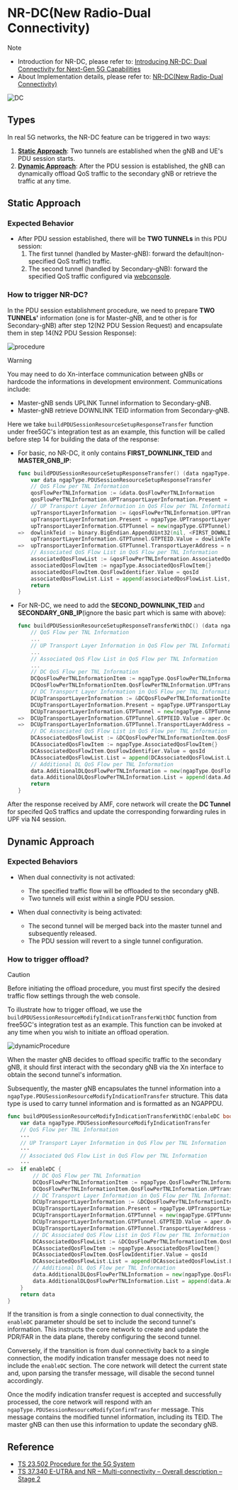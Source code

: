 # NR-DC(New Radio-Dual Connectivity)

> [!Note]
>
> - Introduction for NR-DC, please refer to: [Introducing NR-DC: Dual Connectivity for Next-Gen 5G Capabilities](https://free5gc.org/blog/20250219/20250219/)
> - About Implementation details, please refer to: [NR-DC(New Radio-Dual Connectivity)](https://free5gc.org/doc/NR-DC/nr-dc/)

![DC](./NR-DC/DC.png)

## Types

In real 5G networks, the NR-DC feature can be triggered in two ways:

1. [**Static Approach**](#static-approach): Two tunnels are established when the gNB and UE's PDU session starts.
2. [**Dynamic Approach**](#dynamic-approach): After the PDU session is established, the gNB can dynamically offload QoS traffic to the secondary gNB or retrieve the traffic at any time.

## Static Approach

### Expected Behavior

- After PDU session established, there will be **TWO TUNNELs** in this PDU session:
    1. The first tunnel (handled by Master-gNB): forward the default(non-specified QoS traffic) traffic.
    2. The second tunnel (handled by Secondary-gNB): forward the specified QoS traffic configured via [webconsole](https://free5gc.org/guide/Webconsole/Create-Subscriber-via-webconsole/).

### How to trigger NR-DC?

In the PDU session establishment procedure, we need to prepare **TWO TUNNELs'** information (one is for Master-gNB, and te other is for Secondary-gNB) after step 12(N2 PDU Session Request) and encapsulate them in step 14(N2 PDU Session Response):

![procedure](./NR-DC/PDUSessionEstablishmentProcedure.png)

> [!Warning]
> You may need to do Xn-interface communication between gNBs or hardcode the informations in development environment.
> Communications include:
>
> - Master-gNB sends UPLINK Tunnel information to Secondary-gNB.
> - Master-gNB retrieve DOWNLINK TEID information from Secondary-gNB.

Here we take `buildPDUSessionResourceSetupResponseTransfer` function under free5GC's integration test as an example, this function will be called before step 14 for building the data of the response:

- For basic, no NR-DC, it only contains **FIRST_DOWNLINK_TEID** and **MASTER_GNB_IP**:

    ```go
    func buildPDUSessionResourceSetupResponseTransfer() (data ngapType.PDUSessionResourceSetupResponseTransfer) {
        var data ngapType.PDUSessionResourceSetupResponseTransfer
        // QoS Flow per TNL Information
        qosFlowPerTNLInformation := &data.QosFlowPerTNLInformation
        qosFlowPerTNLInformation.UPTransportLayerInformation.Present = ngapType.UPTransportLayerInformationPresentGTPTunnel
        // UP Transport Layer Information in QoS Flow per TNL Information
        upTransportLayerInformation := &qosFlowPerTNLInformation.UPTransportLayerInformation
        upTransportLayerInformation.Present = ngapType.UPTransportLayerInformationPresentGTPTunnel
        upTransportLayerInformation.GTPTunnel = new(ngapType.GTPTunnel)
    =>  dowlinkTeid := binary.BigEndian.AppendUint32(nil, <FIRST_DOWNLINK_TEID>)
        upTransportLayerInformation.GTPTunnel.GTPTEID.Value = dowlinkTeid
    =>  upTransportLayerInformation.GTPTunnel.TransportLayerAddress = ngapConvert.IPAddressToNgap(<MASTER_GNB_IP>, "")
        // Associated QoS Flow List in QoS Flow per TNL Information
        associatedQosFlowList := &qosFlowPerTNLInformation.AssociatedQosFlowList
        associatedQosFlowItem := ngapType.AssociatedQosFlowItem{}
        associatedQosFlowItem.QosFlowIdentifier.Value = qosId
        associatedQosFlowList.List = append(associatedQosFlowList.List, associatedQosFlowItem)
        return
    }
    ```

- For NR-DC, we need to add the **SECOND_DOWNLINK_TEID** and **SECONDARY_GNB_IP**(ignore the basic part which is same with above):

    ```go
    func buildPDUSessionResourceSetupResponseTransferWithDC() (data ngapType.PDUSessionResourceSetupResponseTransfer) {
        // QoS Flow per TNL Information
        ...
        // UP Transport Layer Information in QoS Flow per TNL Information
        ...
        // Associated QoS Flow List in QoS Flow per TNL Information
        ...
        // DC QoS Flow per TNL Information
        DCQosFlowPerTNLInformationItem := ngapType.QosFlowPerTNLInformationItem{}
        DCQosFlowPerTNLInformationItem.QosFlowPerTNLInformation.UPTransportLayerInformation.Present = ngapType.UPTransportLayerInformationPresentGTPTunnel
        // DC Transport Layer Information in QoS Flow per TNL Information
        DCUpTransportLayerInformation := &DCQosFlowPerTNLInformationItem.QosFlowPerTNLInformation.UPTransportLayerInformation
        DCUpTransportLayerInformation.Present = ngapType.UPTransportLayerInformationPresentGTPTunnel
        DCUpTransportLayerInformation.GTPTunnel = new(ngapType.GTPTunnel)
    =>  DCUpTransportLayerInformation.GTPTunnel.GTPTEID.Value = aper.OctetString(<SECOND_DOWNLINK_TEID>)
    =>  DCUpTransportLayerInformation.GTPTunnel.TransportLayerAddress = ngapConvert.IPAddressToNgap(<SECONDARY_GNB_IP>, "")
        // DC Associated QoS Flow List in QoS Flow per TNL Information
        DCAssociatedQosFlowList := &DCQosFlowPerTNLInformationItem.QosFlowPerTNLInformation.AssociatedQosFlowList
        DCAssociatedQosFlowItem := ngapType.AssociatedQosFlowItem{}
        DCAssociatedQosFlowItem.QosFlowIdentifier.Value = qosId
        DCAssociatedQosFlowList.List = append(DCAssociatedQosFlowList.List, DCAssociatedQosFlowItem)
        // Additional DL QoS Flow per TNL Information
        data.AdditionalDLQosFlowPerTNLInformation = new(ngapType.QosFlowPerTNLInformationList)
        data.AdditionalDLQosFlowPerTNLInformation.List = append(data.AdditionalDLQosFlowPerTNLInformation.List, DCQosFlowPerTNLInformationItem)
        return
    }
    ```

After the response received by AMF, core network will create the **DC Tunnel** for specifed QoS traffics and update the corresponding forwarding rules in UPF via N4 session.

## Dynamic Approach

### Expected Behaviors

- When dual connectivity is not activated:

    - The specified traffic flow will be offloaded to the secondary gNB.
    - Two tunnels will exist within a single PDU session.

- When dual connectivity is being activated:

    - The second tunnel will be merged back into the master tunnel and subsequently released.
    - The PDU session will revert to a single tunnel configuration.

### How to trigger offload?

> [!Caution]
> Before initiating the offload procedure, you must first specify the desired traffic flow settings through the web console.

To illustrate how to trigger offload, we use the `buildPDUSessionResourceModifyIndicationTransferWithDC` function from free5GC's integration test as an example. This function can be invoked at any time when you wish to initiate an offload operation.

![dynamicProcedure](./NR-DC/dynamicProcedure.png)

When the master gNB decides to offload specific traffic to the secondary gNB, it should first interact with the secondary gNB via the Xn interface to obtain the second tunnel's information.

Subsequently, the master gNB encapsulates the tunnel information into a `ngapType.PDUSessionResourceModifyIndicationTransfer` structure. This data type is used to carry tunnel information and is formatted as an NGAPPDU.

```go
func buildPDUSessionResourceModifyIndicationTransferWithDC(enbaleDC bool) ngapType.PDUSessionResourceModifyIndicationTransfer {
    var data ngapType.PDUSessionResourceModifyIndicationTransfer
    // QoS Flow per TNL Information
    ···
    // UP Transport Layer Information in QoS Flow per TNL Information
    ···
    // Associated QoS Flow List in QoS Flow per TNL Information
    ···
=>  if enableDC {
        // DC QoS Flow per TNL Information
        DCQosFlowPerTNLInformationItem := ngapType.QosFlowPerTNLInformationItem{}
        DCQosFlowPerTNLInformationItem.QosFlowPerTNLInformation.UPTransportLayerInformation.Present = ngapType.UPTransportLayerInformationPresentGTPTunnel
        // DC Transport Layer Information in QoS Flow per TNL Information
        DCUpTransportLayerInformation := &DCQosFlowPerTNLInformationItem.QosFlowPerTNLInformation.UPTransportLayerInformation
        DCUpTransportLayerInformation.Present = ngapType.UPTransportLayerInformationPresentGTPTunnel
        DCUpTransportLayerInformation.GTPTunnel = new(ngapType.GTPTunnel)
        DCUpTransportLayerInformation.GTPTunnel.GTPTEID.Value = aper.OctetString(<SECOND_DOWNLINK_TEID>)
        DCUpTransportLayerInformation.GTPTunnel.TransportLayerAddress = ngapConvert.IPAddressToNgap(<SECONDARY_GNB_IP>, "")
        // DC Associated QoS Flow List in QoS Flow per TNL Information
        DCAssociatedQosFlowList := &DCQosFlowPerTNLInformationItem.QosFlowPerTNLInformation.AssociatedQosFlowList
        DCAssociatedQosFlowItem := ngapType.AssociatedQosFlowItem{}
        DCAssociatedQosFlowItem.QosFlowIdentifier.Value = qosId
        DCAssociatedQosFlowList.List = append(DCAssociatedQosFlowList.List, DCAssociatedQosFlowItem)
        // Additional DL QoS Flow per TNL Information
        data.AdditionalDLQosFlowPerTNLInformation = new(ngapType.QosFlowPerTNLInformationList)
        data.AdditionalDLQosFlowPerTNLInformation.List = append(data.AdditionalDLQosFlowPerTNLInformation.List, DCQosFlowPerTNLInformationItem)
    }
    return data
}
```

If the transition is from a single connection to dual connectivity, the `enableDC` parameter should be set to include the second tunnel's information. This instructs the core network to create and update the PDR/FAR in the data plane, thereby configuring the second tunnel.

Conversely, if the transition is from dual connectivity back to a single connection, the modify indication transfer message does not need to include the `enableDC` section. The core network will detect the current state and, upon parsing the transfer message, will disable the second tunnel accordingly.

Once the modify indication transfer request is accepted and successfully processed, the core network will respond with an `ngapType.PDUSessionResourceModifyConfirmTransfer` message. This message contains the modified tunnel information, including its TEID. The master gNB can then use this information to update the secondary gNB.

## Reference

- [TS 23.502 Procedure for the 5G System](https://www.tech-invite.com/3m23/tinv-3gpp-23-502.html)
- [TS 37.340 E-UTRA and NR – Multi-connectivity – Overall description – Stage 2](https://www.tech-invite.com/3m37/tinv-3gpp-37-340.html)

